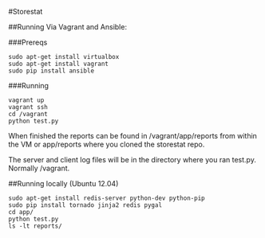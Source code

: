 #Storestat

##Running Via Vagrant and Ansible:

###Prereqs

    sudo apt-get install virtualbox
    sudo apt-get install vagrant
    sudo pip install ansible

###Running

    vagrant up
    vagrant ssh
    cd /vagrant
    python test.py
    
When finished the reports can be found in /vagrant/app/reports from within the VM or app/reports where you cloned the storestat repo.

The server and client log files will be in the directory where you ran test.py.  Normally /vagrant.

##Running locally (Ubuntu 12.04)

    sudo apt-get install redis-server python-dev python-pip
    sudo pip install tornado jinja2 redis pygal
    cd app/
    python test.py
    ls -lt reports/
